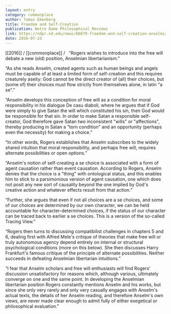 ```yaml
---
layout: entry
category: commonplace
author: Tomas Ekenberg
title: Freedom and Self-Creation
publication: Notre Dame Philosophical Reviews
link: https://ndpr.nd.edu/news/66679-freedom-and-self-creation-anselmian-libertarianism/
date: 2016-07-23
---
```


[[2016]] / [[commonplace]] / 
 
“Rogers wishes to introduce into the free will debate a new (old) position, Anselmian libertarianism.”

“As she reads Anselm, created agents such as human beings and angels must be capable of at least a limited form of self-creation and this requires creaturely aseity: God cannot be the direct creator of (all) their choices, but (some of) their choices must flow strictly from themselves alone, in latin "a se".”

“Anselm develops this conception of free will as a condition for moral responsibility in his dialogue De casu diaboli, where he argues that if God were simply to give Satan the will which constituted his sin, then God would be responsible for that sin. In order to make Satan a responsible self-creator, God therefore gave Satan two inconsistent "wills" or "affections", thereby producing in Satan a "torn condition" and an opportunity (perhaps even the necessity) for making a choice.”

“In other words, Rogers establishes that Anselm subscribes to the widely shared intuition that moral responsibility, and perhaps free will, requires alternate possibilities or open options.”

“Anselm's notion of self-creating a se choice is associated with a form of agent causation rather than event causation. According to Rogers, Anselm denies that the choice is a "thing" with ontological status, and this enables him to stick to a parsimonious version of agent causation, one which does not posit any new sort of causality beyond the one implied by God's creative action and whatever effects result from that action.”

“Further, she argues that even if not all choices are a se choices, and some of our choices are determined by our own character, we can be held accountable for character-determined choices, if the status of our character can be traced back to earlier a se choices. This is a version of the so-called Tracing View.”

“Rogers then turns to discussing compatibilist challenges in chapters 5 and 6, dealing first with Alfred Mele's critique of theories that make free will or truly autonomous agency depend entirely on internal or structural psychological conditions (more on this below). She then discusses Harry Frankfurt's famous critique of the principle of alternate possibilities. Neither succeeds in defeating Anselmian libertarian intuitions.”

“I fear that Anselm scholars and free will enthusiasts will find Rogers' discussion unsatisfactory for reasons which, although various, ultimately converge on one and the same point. In developing the Anselmian libertarian position Rogers constantly mentions Anselm and his works, but since she only very rarely and only very casually engages with Anselm's actual texts, the details of her Anselm reading, and therefore Anselm's own views, are never made clear enough to admit fully of either exegetical or philosophical evaluation.”
